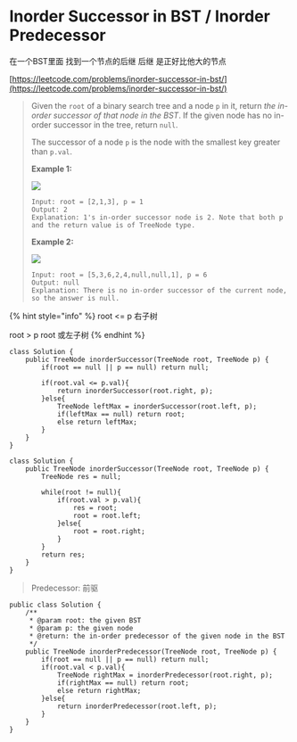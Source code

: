 # Inorder Successor in BST / Inorder Predecessor

在一个BST里面 找到一个节点的后继 后继 是正好比他大的节点

[https://leetcode.com/problems/inorder-successor-in-bst/](https://leetcode.com/problems/inorder-successor-in-bst/)

> Given the `root` of a binary search tree and a node `p` in it, return _the in-order successor of that node in the BST_. If the given node has no in-order successor in the tree, return `null`.
>
> The successor of a node `p` is the node with the smallest key greater than `p.val`.
>
> **Example 1:**
>
> ![](https://assets.leetcode.com/uploads/2019/01/23/285\_example\_1.PNG)
>
> ```
> Input: root = [2,1,3], p = 1
> Output: 2
> Explanation: 1's in-order successor node is 2. Note that both p and the return value is of TreeNode type.
> ```
>
> **Example 2:**
>
> ![](https://assets.leetcode.com/uploads/2019/01/23/285\_example\_2.PNG)
>
> ```
> Input: root = [5,3,6,2,4,null,null,1], p = 6
> Output: null
> Explanation: There is no in-order successor of the current node, so the answer is null.
> ```

{% hint style="info" %}
root <= p 右子树&#x20;

root > p root 或左子树
{% endhint %}



```
class Solution {
    public TreeNode inorderSuccessor(TreeNode root, TreeNode p) {
        if(root == null || p == null) return null; 
        
        if(root.val <= p.val){
            return inorderSuccessor(root.right, p);
        }else{
            TreeNode leftMax = inorderSuccessor(root.left, p);
            if(leftMax == null) return root;
            else return leftMax;
        }
    }
}
```

```
class Solution {
    public TreeNode inorderSuccessor(TreeNode root, TreeNode p) {
        TreeNode res = null;
        
        while(root != null){
            if(root.val > p.val){
                res = root;
                root = root.left;
            }else{
                root = root.right;
            }
        }
        return res;
    }
}
```

> Predecessor: 前驱

```
public class Solution {
    /**
     * @param root: the given BST
     * @param p: the given node
     * @return: the in-order predecessor of the given node in the BST
     */
    public TreeNode inorderPredecessor(TreeNode root, TreeNode p) {
        if(root == null || p == null) return null;
        if(root.val < p.val){
            TreeNode rightMax = inorderPredecessor(root.right, p);
            if(rightMax == null) return root;
            else return rightMax;
        }else{
            return inorderPredecessor(root.left, p);
        }
    }
}
```
